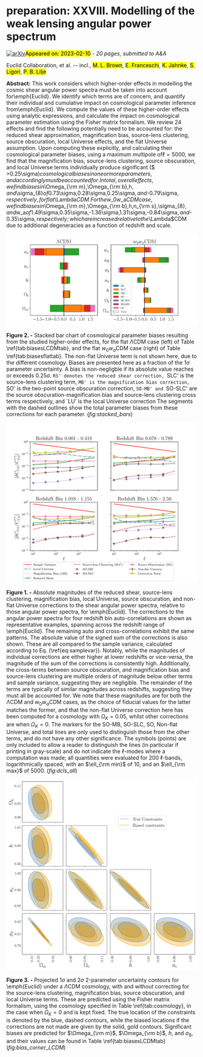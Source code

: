 <div class="macros" style="visibility:hidden;">
$\newcommand{\ensuremath}{}$
$\newcommand{\xspace}{}$
$\newcommand{\object}[1]{\texttt{#1}}$
$\newcommand{\farcs}{{.}''}$
$\newcommand{\farcm}{{.}'}$
$\newcommand{\arcsec}{''}$
$\newcommand{\arcmin}{'}$
$\newcommand{\ion}[2]{#1#2}$
$\newcommand{\textsc}[1]{\textrm{#1}}$
$\newcommand{\hl}[1]{\textrm{#1}}$
$\newcommand{\orcid}[1]$</div>

<div class="macros" style="visibility:hidden;">
$\newcommand{$\ensuremath$}{}$
$\newcommand{$\xspace$}{}$
$\newcommand{$\object$}[1]{\texttt{#1}}$
$\newcommand{$\farcs$}{{.}''}$
$\newcommand{$\farcm$}{{.}'}$
$\newcommand{$\arcsec$}{''}$
$\newcommand{$\arcmin$}{'}$
$\newcommand{$\ion$}[2]{#1#2}$
$\newcommand{$\textsc$}[1]{\textrm{#1}}$
$\newcommand{$\hl$}[1]{\textrm{#1}}$
$\newcommand{$\orcid$}[1]$</div>



<div id="title">

#  preparation: XXVIII. Modelling of the weak lensing angular power spectrum

</div>
<div id="comments">

[![arXiv](https://img.shields.io/badge/arXiv-2302.04507-b31b1b.svg)](https://arxiv.org/abs/2302.04507)<mark>Appeared on: 2023-02-10</mark> - _20 pages, submitted to A&A_

</div>
<div id="authors">

Euclid Collaboration, et al. -- incl., <mark><mark>M. L. Brown</mark></mark>, <mark><mark>E. Franceschi</mark></mark>, <mark><mark>K. Jahnke</mark></mark>, <mark><mark>S. Ligori</mark></mark>, <mark><mark>P. B. Lilje</mark></mark>

</div>
<div id="abstract">

**Abstract:** This work considers which higher-order effects in modelling the cosmic shear angular power spectra must be taken into account for\emph{Euclid}. We identify which terms are of concern, and quantify their individual and cumulative impact on cosmological parameter inference from\emph{Euclid}. We compute the values of these higher-order effects using analytic expressions, and calculate the impact on cosmological parameter estimation using the Fisher matrix formalism. We review 24 effects and find the following potentially need to be accounted for: the reduced shear approximation, magnification bias, source-lens clustering, source obscuration, local Universe effects, and the flat Universe assumption. Upon computing these explicitly, and calculating their cosmological parameter biases, using a maximum multipole of$\ell=5000$, we find that the magnification bias, source-lens clustering, source obscuration, and local Universe terms individually produce significant ($ >0.25\sigma$) cosmological biases in one or more parameters, and accordingly must be accounted for. In total, over all effects, we find biases in$\Omega_{\rm m}$,$\Omega_{\rm b}$,$h$, and$\sigma_{8}$of$0.73\sigma$,$0.28\sigma$,$0.25\sigma$, and$-0.79\sigma$, respectively, for flat$\Lambda$CDM. For the$w_0w_a$CDM case, we find biases in$\Omega_{\rm m}$,$\Omega_{\rm b}$,$h$,$n_{\rm s}$,$\sigma_{8}$, and$w_a$of$1.49\sigma$,$0.35\sigma$,$-1.36\sigma$,$1.31\sigma$,$-0.84\sigma$, and$-0.35\sigma$, respectively; which are increased relative to the$\Lambda$CDM due to additional degeneracies as a function of redshift and scale.

</div>

<div id="div_fig1">

<img src="tmp_2302.04507/./stacked_biases.png" alt="Fig2" width="100%"/>

**Figure 2. -** Stacked bar chart of cosmological parameter biases resulting from the studied higher-order effects, for the flat $\Lambda$CDM case (left) of Table \ref{tab:biasesLCDMtab}, and the flat $w_0w_a$CDM case (right) of Table \ref{tab:biasesflattab}. The non-flat Universe term is not shown here, due to the different cosmology. Biases are presented here as a fraction of the $1\sigma$ parameter uncertainty. A bias is non-negligble if its absolute value reaches or exceeds $0.25\sigma$. `RS' denotes the reduced shear correction, `SLC' is the source-lens clustering term, `MB' is the magnification bias correction, `SO' is the two-point source obscuration correction, `SO-MB' and `SO-SLC' are the source obscuration-magnification bias and source-lens clustering cross terms respectively, and `LU' is the local Universe correction The segments with the dashed outlines show the total parameter biases from these corrections for each parameter. (*fig:stacked_bars*)

</div>
<div id="div_fig2">

<img src="tmp_2302.04507/./all_dcls_estimators.png" alt="Fig1" width="100%"/>

**Figure 1. -** Absolute magnitudes of the reduced shear, source-lens clustering, magnification bias, local Universe, source obscuration, and non-flat Universe corrections to the shear angular power spectra, relative to those angular power spectra, for \emph{Euclid}. The corrections to the angular power spectra for four redshift bin auto-correlations are shown as representative examples, spanning across the redshift range of \emph{Euclid}. The remaining auto and cross-correlations exhibit the same patterns. The absolute value of the signed sum of the corrections is also shown. These are all compared to the sample variance, calculated according to Eq. (\ref{eq:samplevar}). Notably, while the magnitudes of individual corrections are either higher at lower redshifts or vice-versa, the magnitude of the sum of the corrections is consistently high. Additionally, the cross-terms between source obscuration, and magnification bias and source-lens clustering are multiple orders of magnitude below other terms and sample variance, suggesting they are negligible. The remainder of the terms are typically of similar magnitudes across redshifts, suggesting they must all be accounted for. We note that these magnitudes are for both the $\Lambda$CDM and $w_0w_a$CDM cases, as the choice of fiducial values for the latter matches the former, and that the non-flat Universe correction here has been computed for a cosmology with $\Omega_{K}=0.05$, whilst other corrections are when $\Omega_{K}=0$. The markers for the SO-MB, SO-SLC, SO, Non-flat Universe, and total lines are only used to distinguish those from the other terms, and do not have any other significance. The symbols (points) are only included to allow a reader to distinguish the lines (in particular if printing in gray-scale) and do not indicate the $\ell$-modes where a computation was made; all quantities were evaluated for 200 $\ell$-bands, logarithmically spaced, with an $\ell_{\rm min}$ of 10, and an $\ell_{\rm max}$ of 5000. (*fig:dcls_all*)

</div>
<div id="div_fig3">

<img src="tmp_2302.04507/./bias_contours_lcdm.png" alt="Fig3" width="100%"/>

**Figure 3. -** Projected 1$\sigma$ and 2$\sigma$ 2-parameter uncertainty contours for \emph{Euclid} under a $\Lambda$CDM cosmology, with and without correcting for the source-lens clustering, magnification bias, source obscuration, and local Universe terms. These are predicted using the Fisher matrix formalism, using the cosmology specified in Table \ref{tab:cosmology}, in the case when $\Omega_{K}=0$ and is kept fixed. The true location of the constraints is denoted by the blue, dashed contours, while the biased locations if the corrections are not made are given by the solid, gold contours. Significant biases are predicted for $\Omega_{\rm m}$, $\Omega_{\rm b}$, $h$, and $\sigma_{8}$, and their values can be found in Table \ref{tab:biasesLCDMtab} (*fig:bias_corner_LCDM*)

</div>